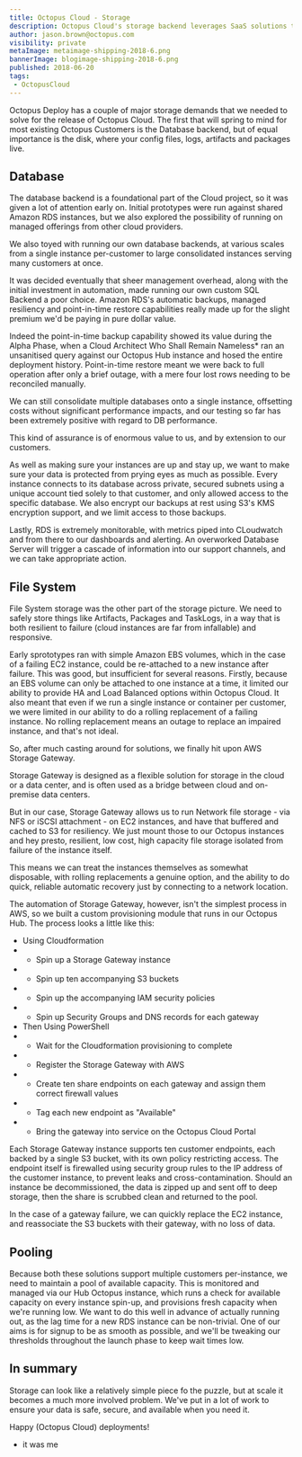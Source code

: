 ```yaml
---
title: Octopus Cloud - Storage
description: Octopus Cloud's storage backend leverages SaaS solutions to offer optimum resiliency and availability
author: jason.brown@octopus.com
visibility: private
metaImage: metaimage-shipping-2018-6.png
bannerImage: blogimage-shipping-2018-6.png
published: 2018-06-20
tags:
 - OctopusCloud
---
```


Octopus Deploy has a couple of major storage demands that we needed to solve for the release of Octopus Cloud. The first that will spring to mind for most existing Octopus Customers is the Database backend, but of equal importance is the disk, where your config files, logs, artifacts and packages live.

## Database

The database backend is a foundational part of the Cloud project, so it was given a lot of attention early on. Initial prototypes were run against shared Amazon RDS instances, but we also explored the possibility of running on managed offerings from other cloud providers.

We also toyed with running our own database backends, at various scales from a single instance per-customer to large consolidated instances serving many customers at once. 

It was decided eventually that sheer management overhead, along with the initial investment in automation, made running our own custom SQL Backend a poor choice. Amazon RDS's automatic backups, managed resiliency and point-in-time restore capabilities really made up for the slight premium we'd be paying in pure dollar value.

Indeed the point-in-time backup capability showed its value during the Alpha Phase, when a Cloud Architect Who Shall Remain Nameless* ran an unsanitised query against our Octopus Hub instance and hosed the entire deployment history. Point-in-time restore meant we were back to full operation after only a brief outage, with a mere four lost rows needing to be reconciled manually.

We can still consolidate multiple databases onto a single instance, offsetting costs without significant performance impacts, and our testing so far has been extremely positive with regard to DB performance.

This kind of assurance is of enormous value to us, and by extension to our customers.

As well as making sure your instances are up and stay up, we want to make sure your data is protected from prying eyes as much as possible. Every instance connects to its database across private, secured subnets using a unique account tied solely to that customer, and only allowed access to the specific database. We also encrypt our backups at rest using S3's KMS encryption support, and we limit access to those backups.

Lastly, RDS is extremely monitorable, with metrics piped into CLoudwatch and from there to our dashboards and alerting. An overworked Database Server will trigger a cascade of information into our support channels, and we can take appropriate action.

## File System

File System storage was the other part of the storage picture. We need to safely store things like Artifacts, Packages and TaskLogs, in a way that is both resilient to failure (cloud instances are far from infallable) and responsive.

Early sprototypes ran with simple Amazon EBS volumes, which in the case of a failing EC2 instance, could be re-attached to a new instance after failure. This was good, but insufficient for several reasons. Firstly, because an EBS volume can only be attached to one instance at a time, it limited our ability to provide HA and Load Balanced options within Octopus Cloud. It also meant that even if we run a single instance or container per customer, we were limited in our ability to do a rolling replacement of a failing instance. No rolling replacement means an outage to replace an impaired instance, and that's not ideal.

So, after much casting around for solutions, we finally hit upon AWS Storage Gateway.

Storage Gateway is designed as a flexible solution for storage in the cloud or a data center, and is often used as a bridge between cloud and on-premise data centers.

But in our case, Storage Gateway allows us to run Network file storage - via NFS or iSCSI attachment - on EC2 instances, and have that buffered and cached to S3 for resiliency. We just mount those to our Octopus instances and hey presto, resilient, low cost, high capacity file storage isolated from failure of the instance itself.

This means we can treat the instances themselves as somewhat disposable, with rolling replacements a genuine option, and the ability to do quick, reliable automatic recovery just by connecting to a network location.

The automation of Storage Gateway, however, isn't the simplest process in AWS, so we built a custom provisioning module that runs in our Octopus Hub. The process looks a little like this:

- Using Cloudformation
- - Spin up a Storage Gateway instance 
- - Spin up ten accompanying S3 buckets
- - Spin up the accompanying IAM security policies
- - Spin up Security Groups and DNS records for each gateway
- Then Using PowerShell
- - Wait for the Cloudformation provisioning to complete
- - Register the Storage Gateway with AWS
- - Create ten share endpoints on each gateway and assign them correct firewall values
- - Tag each new endpoint as "Available"
- - Bring the gateway into service on the Octopus Cloud Portal

Each Storage Gateway instance supports ten customer endpoints, each backed by a single S3 bucket, with its own policy restricting access. The endpoint itself is firewalled using security group rules to the IP address of the customer instance, to prevent leaks and cross-contamination. Should an instance be decommissioned, the data is zipped up and sent off to deep storage, then the share is scrubbed clean and returned to the pool.

In the case of a gateway failure, we can quickly replace the EC2 instance, and reassociate the S3 buckets with their gateway, with no loss of data.

## Pooling

Because both these solutions support multiple customers per-instance, we need to maintain a pool of available capacity. This is monitored and managed via our Hub Octopus instance, which runs a check for available capacity on every instance spin-up, and provisions fresh capacity when we're running low. We want to do this well in advance of actually running out, as the lag time for a new RDS instance can be non-trivial. One of our aims is for signup to be as smooth as possible, and we'll be tweaking our thresholds throughout the launch phase to keep wait times low.

## In summary

Storage can look like a relatively simple piece fo the puzzle, but at scale it becomes a much more involved problem. We've put in a lot of work to ensure your data is safe, secure, and available when you need it.


Happy (Octopus Cloud) deployments!

* it was me